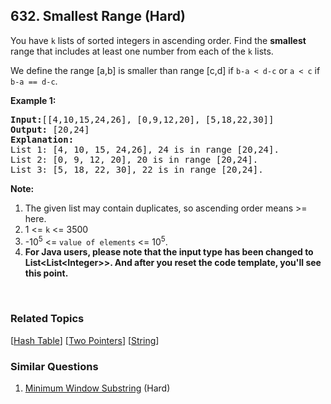 <!--|This file generated by command(leetcode description); DO NOT EDIT.    |-->
<!--+----------------------------------------------------------------------+-->
<!--|@author    Openset <openset.wang@gmail.com>                           |-->
<!--|@link      https://github.com/openset                                 |-->
<!--|@home      https://github.com/openset/leetcode                        |-->
<!--+----------------------------------------------------------------------+-->

## 632. Smallest Range (Hard)

<p>You have <code>k</code> lists of sorted integers in ascending order. Find the <b>smallest</b> range that includes at least one number from each of the <code>k</code> lists. </p>

<p>We define the range [a,b] is smaller than range [c,d] if <code>b-a < d-c</code> or <code>a < c</code> if <code>b-a == d-c</code>.</p>

<p><b>Example 1:</b><br />
<pre>
<b>Input:</b>[[4,10,15,24,26], [0,9,12,20], [5,18,22,30]]
<b>Output:</b> [20,24]
<b>Explanation:</b> 
List 1: [4, 10, 15, 24,26], 24 is in range [20,24].
List 2: [0, 9, 12, 20], 20 is in range [20,24].
List 3: [5, 18, 22, 30], 22 is in range [20,24].
</pre>
</p>

<p>
<b>Note:</b><br/>
<ol>
<li>The given list may contain duplicates, so ascending order means >= here.</li>
<li>1 <= <code>k</code> <= 3500</li>
<li> -10<sup>5</sup> <= <code>value of elements</code> <= 10<sup>5</sup>.</li>
<li><b>For Java users, please note that the input type has been changed to List&lt;List&lt;Integer&gt;&gt;. And after you reset the code template, you'll see this point.</b></li>
</ol>
<br/>
</p>

### Related Topics
[[Hash Table](https://github.com/openset/leetcode/tree/master/tag/hash-table/README.md)] [[Two Pointers](https://github.com/openset/leetcode/tree/master/tag/two-pointers/README.md)] [[String](https://github.com/openset/leetcode/tree/master/tag/string/README.md)] 

### Similar Questions
  1. [Minimum Window Substring](https://github.com/openset/leetcode/tree/master/problems/minimum-window-substring) (Hard)

